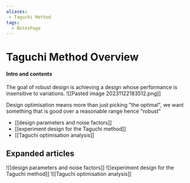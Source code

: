 ```yaml
---
aliases: 
 - Taguchi Method
tags:
  - NotesPage
---
```


# Taguchi Method Overview

#### Intro and contents
The goal of robust design is achieving a design whose performance is insensitive to variations.
![[Pasted image 20231122183512.png]]

Design optimisation means more than just picking "the optimal", we want something that is good over a reasonable range hence "robust"
 
- [[design parameters and noise factors]]
- [[experiment design for the Taguchi method]]
- [[Taguchi optimisation analysis]]


## Expanded articles

![[design parameters and noise factors]]
![[experiment design for the Taguchi method]]
![[Taguchi optimisation analysis]]